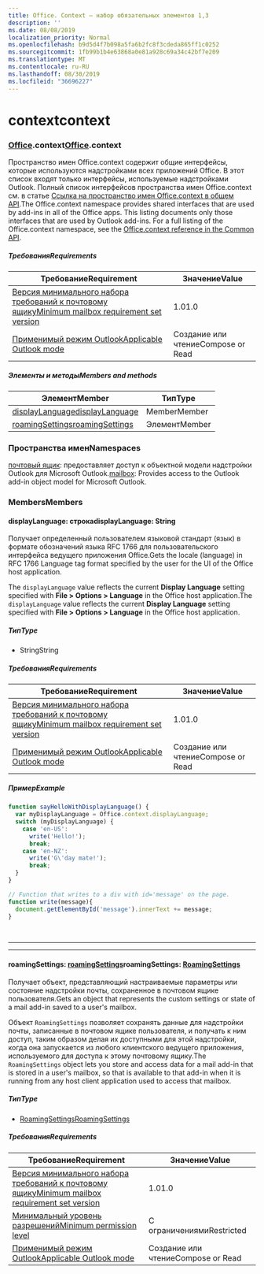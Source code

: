 ```yaml
---
title: Office. Context — набор обязательных элементов 1,3
description: ''
ms.date: 08/08/2019
localization_priority: Normal
ms.openlocfilehash: b9d5d4f7b098a5fa6b2fc8f3cdeda865ff1c0252
ms.sourcegitcommit: 1fb99b1b4e63868a0e81a928c69a34c42bf7e209
ms.translationtype: MT
ms.contentlocale: ru-RU
ms.lasthandoff: 08/30/2019
ms.locfileid: "36696227"
---
```

# <a name="context"></a><span data-ttu-id="d396f-102">context</span><span class="sxs-lookup"><span data-stu-id="d396f-102">context</span></span>

### <a name="officeofficemdcontext"></a><span data-ttu-id="d396f-103">[Office](Office.md).context</span><span class="sxs-lookup"><span data-stu-id="d396f-103">[Office](Office.md).context</span></span>

<span data-ttu-id="d396f-p101">Пространство имен Office.context содержит общие интерфейсы, которые используются надстройками всех приложений Office. В этот список входят только интерфейсы, используемые надстройками Outlook. Полный список интерфейсов пространства имен Office.context см. в статье [Ссылка на пространство имен Office.context в общем API](/javascript/api/office/office.context).</span><span class="sxs-lookup"><span data-stu-id="d396f-p101">The Office.context namespace provides shared interfaces that are used by add-ins in all of the Office apps. This listing documents only those interfaces that are used by Outlook add-ins. For a full listing of the Office.context namespace, see the [Office.context reference in the Common API](/javascript/api/office/office.context).</span></span>

##### <a name="requirements"></a><span data-ttu-id="d396f-106">Требования</span><span class="sxs-lookup"><span data-stu-id="d396f-106">Requirements</span></span>

|<span data-ttu-id="d396f-107">Требование</span><span class="sxs-lookup"><span data-stu-id="d396f-107">Requirement</span></span>| <span data-ttu-id="d396f-108">Значение</span><span class="sxs-lookup"><span data-stu-id="d396f-108">Value</span></span>|
|---|---|
|[<span data-ttu-id="d396f-109">Версия минимального набора требований к почтовому ящику</span><span class="sxs-lookup"><span data-stu-id="d396f-109">Minimum mailbox requirement set version</span></span>](/office/dev/add-ins/reference/requirement-sets/outlook-api-requirement-sets)| <span data-ttu-id="d396f-110">1.0</span><span class="sxs-lookup"><span data-stu-id="d396f-110">1.0</span></span>|
|[<span data-ttu-id="d396f-111">Применимый режим Outlook</span><span class="sxs-lookup"><span data-stu-id="d396f-111">Applicable Outlook mode</span></span>](/outlook/add-ins/#extension-points)| <span data-ttu-id="d396f-112">Создание или чтение</span><span class="sxs-lookup"><span data-stu-id="d396f-112">Compose or Read</span></span>|

##### <a name="members-and-methods"></a><span data-ttu-id="d396f-113">Элементы и методы</span><span class="sxs-lookup"><span data-stu-id="d396f-113">Members and methods</span></span>

| <span data-ttu-id="d396f-114">Элемент</span><span class="sxs-lookup"><span data-stu-id="d396f-114">Member</span></span> | <span data-ttu-id="d396f-115">Тип</span><span class="sxs-lookup"><span data-stu-id="d396f-115">Type</span></span> |
|--------|------|
| [<span data-ttu-id="d396f-116">displayLanguage</span><span class="sxs-lookup"><span data-stu-id="d396f-116">displayLanguage</span></span>](#displaylanguage-string) | <span data-ttu-id="d396f-117">Member</span><span class="sxs-lookup"><span data-stu-id="d396f-117">Member</span></span> |
| [<span data-ttu-id="d396f-118">roamingSettings</span><span class="sxs-lookup"><span data-stu-id="d396f-118">roamingSettings</span></span>](#roamingsettings-roamingsettings) | <span data-ttu-id="d396f-119">Элемент</span><span class="sxs-lookup"><span data-stu-id="d396f-119">Member</span></span> |

### <a name="namespaces"></a><span data-ttu-id="d396f-120">Пространства имен</span><span class="sxs-lookup"><span data-stu-id="d396f-120">Namespaces</span></span>

<span data-ttu-id="d396f-121">[почтовый ящик](office.context.mailbox.md): предоставляет доступ к объектной модели надстройки Outlook для Microsoft Outlook.</span><span class="sxs-lookup"><span data-stu-id="d396f-121">[mailbox](office.context.mailbox.md): Provides access to the Outlook add-in object model for Microsoft Outlook.</span></span>

### <a name="members"></a><span data-ttu-id="d396f-122">Members</span><span class="sxs-lookup"><span data-stu-id="d396f-122">Members</span></span>

#### <a name="displaylanguage-string"></a><span data-ttu-id="d396f-123">displayLanguage: строка</span><span class="sxs-lookup"><span data-stu-id="d396f-123">displayLanguage: String</span></span>

<span data-ttu-id="d396f-124">Получает определенный пользователем языковой стандарт (язык) в формате обозначений языка RFC 1766 для пользовательского интерфейса ведущего приложения Office.</span><span class="sxs-lookup"><span data-stu-id="d396f-124">Gets the locale (language) in RFC 1766 Language tag format specified by the user for the UI of the Office host application.</span></span>

<span data-ttu-id="d396f-125">The `displayLanguage` value reflects the current **Display Language** setting specified with **File > Options > Language** in the Office host application.</span><span class="sxs-lookup"><span data-stu-id="d396f-125">The `displayLanguage` value reflects the current **Display Language** setting specified with **File > Options > Language** in the Office host application.</span></span>

##### <a name="type"></a><span data-ttu-id="d396f-126">Тип</span><span class="sxs-lookup"><span data-stu-id="d396f-126">Type</span></span>

*   <span data-ttu-id="d396f-127">String</span><span class="sxs-lookup"><span data-stu-id="d396f-127">String</span></span>

##### <a name="requirements"></a><span data-ttu-id="d396f-128">Требования</span><span class="sxs-lookup"><span data-stu-id="d396f-128">Requirements</span></span>

|<span data-ttu-id="d396f-129">Требование</span><span class="sxs-lookup"><span data-stu-id="d396f-129">Requirement</span></span>| <span data-ttu-id="d396f-130">Значение</span><span class="sxs-lookup"><span data-stu-id="d396f-130">Value</span></span>|
|---|---|
|[<span data-ttu-id="d396f-131">Версия минимального набора требований к почтовому ящику</span><span class="sxs-lookup"><span data-stu-id="d396f-131">Minimum mailbox requirement set version</span></span>](/office/dev/add-ins/reference/requirement-sets/outlook-api-requirement-sets)| <span data-ttu-id="d396f-132">1.0</span><span class="sxs-lookup"><span data-stu-id="d396f-132">1.0</span></span>|
|[<span data-ttu-id="d396f-133">Применимый режим Outlook</span><span class="sxs-lookup"><span data-stu-id="d396f-133">Applicable Outlook mode</span></span>](/outlook/add-ins/#extension-points)| <span data-ttu-id="d396f-134">Создание или чтение</span><span class="sxs-lookup"><span data-stu-id="d396f-134">Compose or Read</span></span>|

##### <a name="example"></a><span data-ttu-id="d396f-135">Пример</span><span class="sxs-lookup"><span data-stu-id="d396f-135">Example</span></span>

```js
function sayHelloWithDisplayLanguage() {
  var myDisplayLanguage = Office.context.displayLanguage;
  switch (myDisplayLanguage) {
    case 'en-US':
      write('Hello!');
      break;
    case 'en-NZ':
      write('G\'day mate!');
      break;
  }
}

// Function that writes to a div with id='message' on the page.
function write(message){
  document.getElementById('message').innerText += message;
}
```

<br>

---
---

#### <a name="roamingsettings-roamingsettingsjavascriptapioutlookofficeroamingsettingsviewoutlook-js-13"></a><span data-ttu-id="d396f-136">roamingSettings: [roamingSettings](/javascript/api/outlook/office.RoamingSettings?view=outlook-js-1.3)</span><span class="sxs-lookup"><span data-stu-id="d396f-136">roamingSettings: [RoamingSettings](/javascript/api/outlook/office.RoamingSettings?view=outlook-js-1.3)</span></span>

<span data-ttu-id="d396f-137">Получает объект, представляющий настраиваемые параметры или состояние надстройки почты, сохраненное в почтовом ящике пользователя.</span><span class="sxs-lookup"><span data-stu-id="d396f-137">Gets an object that represents the custom settings or state of a mail add-in saved to a user's mailbox.</span></span>

<span data-ttu-id="d396f-138">Объект `RoamingSettings` позволяет сохранять данные для надстройки почты, записанные в почтовом ящике пользователя, и получать к ним доступ, таким образом делая их доступными для этой надстройки, когда она запускается из любого клиентского ведущего приложения, используемого для доступа к этому почтовому ящику.</span><span class="sxs-lookup"><span data-stu-id="d396f-138">The `RoamingSettings` object lets you store and access data for a mail add-in that is stored in a user's mailbox, so that is available to that add-in when it is running from any host client application used to access that mailbox.</span></span>

##### <a name="type"></a><span data-ttu-id="d396f-139">Тип</span><span class="sxs-lookup"><span data-stu-id="d396f-139">Type</span></span>

*   [<span data-ttu-id="d396f-140">RoamingSettings</span><span class="sxs-lookup"><span data-stu-id="d396f-140">RoamingSettings</span></span>](/javascript/api/outlook/office.RoamingSettings?view=outlook-js-1.3)

##### <a name="requirements"></a><span data-ttu-id="d396f-141">Требования</span><span class="sxs-lookup"><span data-stu-id="d396f-141">Requirements</span></span>

|<span data-ttu-id="d396f-142">Требование</span><span class="sxs-lookup"><span data-stu-id="d396f-142">Requirement</span></span>| <span data-ttu-id="d396f-143">Значение</span><span class="sxs-lookup"><span data-stu-id="d396f-143">Value</span></span>|
|---|---|
|[<span data-ttu-id="d396f-144">Версия минимального набора требований к почтовому ящику</span><span class="sxs-lookup"><span data-stu-id="d396f-144">Minimum mailbox requirement set version</span></span>](/office/dev/add-ins/reference/requirement-sets/outlook-api-requirement-sets)| <span data-ttu-id="d396f-145">1.0</span><span class="sxs-lookup"><span data-stu-id="d396f-145">1.0</span></span>|
|[<span data-ttu-id="d396f-146">Минимальный уровень разрешений</span><span class="sxs-lookup"><span data-stu-id="d396f-146">Minimum permission level</span></span>](/outlook/add-ins/understanding-outlook-add-in-permissions)| <span data-ttu-id="d396f-147">С ограничениями</span><span class="sxs-lookup"><span data-stu-id="d396f-147">Restricted</span></span>|
|[<span data-ttu-id="d396f-148">Применимый режим Outlook</span><span class="sxs-lookup"><span data-stu-id="d396f-148">Applicable Outlook mode</span></span>](/outlook/add-ins/#extension-points)| <span data-ttu-id="d396f-149">Создание или чтение</span><span class="sxs-lookup"><span data-stu-id="d396f-149">Compose or Read</span></span>|
